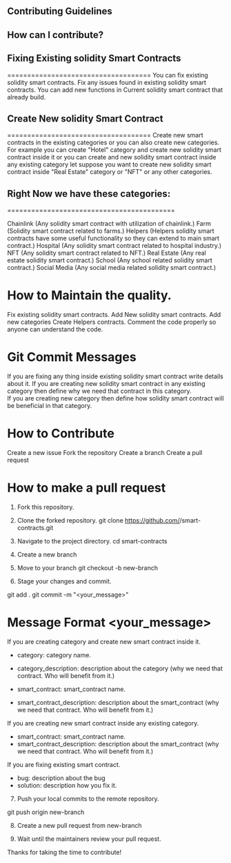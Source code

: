 ## Contributing Guidelines

## How can I contribute?


## Fixing Existing solidity Smart Contracts
====================================
You can fix existing solidity smart contracts. Fix any issues found in existing solidity smart contracts. You can add new functions in Current solidity smart contract that already build.


## Create New solidity Smart Contract
====================================
Create new smart contracts in the existing categories or you can also create new categories. For example you can create "Hotel" category and create new solidity smart contract inside it or you can create and new solidity smart contract inside any existing category let suppose you want to create new solidity smart contract inside "Real Estate" category or "NFT" or any other categories.  



## Right Now we have these categories:
==========================================

Chainlink (Any solidity smart contract with utilization of chainlink.)
Farm (Solidity smart contract related to farms.)
Helpers (Helpers solidity smart contracts have some useful functionality so they can extend to main smart contract.)
Hospital (Any solidity smart contract related to hospital industry.)
NFT (Any solidity smart contract related to NFT.)
Real Estate (Any real estate solidity smart contract.)
School  (Any school related solidity smart contract.)
Social Media (Any social media related solidity smart contract.)


How to Maintain the quality.
====================================
Fix existing solidity smart contracts.
Add New solidity smart contracts.
Add new categories
Create Helpers contracts.
Comment the code properly so anyone can understand the code.

Git Commit Messages
=====================================
If you are fixing any thing inside existing solidity smart contract write details about it.
If you are creating new solidity smart contract in any existing category then define why we need that contract in this category.   
If you are creating new category then define how solidity smart contract will be beneficial in that category.

How to Contribute
===============================
Create a new issue
Fork the repository
Create a branch
Create a pull request

How to make a pull request 
================================
1. Fork this repository.

2. Clone the forked repository.
git clone https://github.com/<your-username>/smart-contracts.git

3. Navigate to the project directory.
cd smart-contracts

4. Create a new branch

5. Move to your branch
git checkout -b new-branch

6. Stage your changes and commit.

git add .
git commit -m "<your_message>"

Message Format <your_message>
===================

If you are creating category and create new smart contract inside it.

- category: category name.
- category_description: description about the category  (why we need that contract. Who will benefit from it.)

- smart_contract: smart_contract name.
- smart_contract_description: description about the smart_contract (why we need that contract. Who will benefit from it.)

If you are creating new smart contract inside any existing category.

- smart_contract: smart_contract name.
- smart_contract_description: description about the smart_contract (why we need that contract. Who will benefit from it.)

If you are fixing existing smart contract.

- bug: description about the bug
- solution: description how you fix it.

7. Push your local commits to the remote repository.

git push origin new-branch

8. Create a new pull request from new-branch

9. Wait until the maintainers review your pull request.

Thanks for taking the time to contribute!